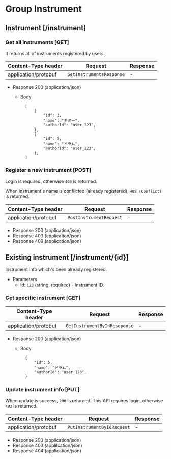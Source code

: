 # Group Instrument

## Instrument [/instrument]

### Get all instruments [GET]

It returns all of instruments registered by users.

| Content-Type header | Request | Response |
| --- | --- | --- |
| application/protobuf | `GetInstrumentsResponse` | - |

+ Response 200 (application/json)
    + Body

            [
                {
                    "id": 3,
                    "name": "ギター",
                    "authorId": "user_123", 
                },
                {
                    "id": 5,
                    "name": "ドラム",
                    "authorId": "user_123", 
                },
            ]

### Register a new instrument [POST]

Login is required, otherwise `403` is returned. 

When instrument's name is conflicted (already registered), `409 (Conflict)` is returned.

| Content-Type header | Request | Response |
| --- | --- | --- |
| application/protobuf | `PostInstrumentRequest` | - |

+ Response 200 (application/json)
+ Response 403 (application/json)
+ Response 409 (application/json)

## Existing instrument [/instrument/{id}]

Instrument info which's been already registered.

+ Parameters
    + id: `123` (string, required) - Instrument ID.

### Get specific instrument [GET]

| Content-Type header | Request | Response |
| --- | --- | --- |
| application/protobuf | `GetInstrumentByIdResoponse` | - |

+ Response 200 (application/json)
    + Body

            {
                "id": 5,
                "name": "ドラム",
                "authorId": "user_123", 
            }

### Update instrument info [PUT]

When update is success, `200` is returned. This API requires login, otherwise `403` is returned. 

| Content-Type header | Request | Response |
| --- | --- | --- |
| application/protobuf | `PutInstrumentByIdRequest` | - |

+ Response 200 (application/json)
+ Response 403 (applilcation/json)
+ Response 404 (application/json)

